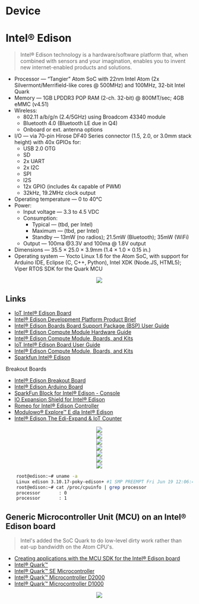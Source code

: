 # Device

# Intel® Edison

> Intel® Edison technology is a hardware/software platform that, when combined with sensors and your imagination, enables you to invent new internet-enabled products and solutions.

- Processor — “Tangier” Atom SoC with 22nm Intel Atom (2x Silvermont/Merrifield-like cores @ 500MHz) and 100MHz, 32-bit Intel Quark
- Memory — 1GB LPDDR3 POP RAM (2-ch. 32-bit) @ 800MT/sec; 4GB eMMC (v4.51)
- Wireless:
  - 802.11 a/b/g/n (2.4/5GHz) using Broadcom 43340 module
  - Bluetooth 4.0 (Bluetooth LE due in Q4)
  - Onboard or ext. antenna options
- I/O — via 70-pin Hirose DF40 Series connector (1.5, 2.0, or 3.0mm stack height) with 40x GPIOs for:
  - USB 2.0 OTG
  - SD
  - 2x UART
  - 2x I2C
  - SPI
  - I2S
  - 12x GPIO (includes 4x capable of PWM)
  - 32kHz, 19.2MHz clock output
- Operating temperature — 0 to 40°C
- Power:
  - Input voltage — 3.3 to 4.5 VDC
  - Consumption:
    - Typical — (tbd, per Intel)
    - Maximum — (tbd, per Intel)
    - Standby — 13mW (no radios); 21.5mW (Bluetooth); 35mW (WiFi)
  - Output — 100ma @3.3V and 100ma @ 1.8V output
- Dimensions — 35.5 × 25.0 × 3.9mm (1.4 × 1.0 × 0.15 in.)
- Operating system — Yocto Linux 1.6 for the Atom SoC, with support for Arduino IDE, Eclipse (C, C++, Python), Intel XDK (Node.JS, HTML5); Viper RTOS SDK for the Quark MCU

<center><img src="https://cdn.sparkfun.com//assets/parts/1/0/0/1/1/SparkFun_Edison_Boards-14.jpg"></center>

## Links

- [IoT Intel® Edison Board](https://software.intel.com/en-us/iot/hardware/edison)
- [Intel® Edison Development Platform Product Brief](http://download.intel.com/support/edison/sb/edison_pb_331179002.pdf)
- [Intel® Edison Boards Board Support Package (BSP) User Guide](http://www.intel.com/support/edison/sb/CS-035278.htm)
- [Intel® Edison Compute Module Hardware Guide](http://download.intel.com/support/edison/sb/edisonmodule_hg_331189004.pdf)
- [Intel® Edison Compute Module, Boards, and Kits](http://www.intel.com/content/www/us/en/do-it-yourself/edison.html)
- [IoT Intel® Edison Board User Guide](https://software.intel.com/en-us/intel-edison-board-user-guide)
- [Intel® Edison Compute Module, Boards, and Kits](https://www-ssl.intel.com/content/www/us/en/do-it-yourself/edison.html#kits)
- [Sparkfun Intel® Edison](https://www.sparkfun.com/categories/272)

Breakout Boards

- [Intel® Edison Breakout Board](http://download.intel.com/support/edison/sb/edisonbreakout_hg_331190006.pdf)
- [Intel® Edison Arduino Board](http://download.intel.com/support/edison/sb/edisonarduino_hg_331191007.pdf)
- [SparkFun Block for Intel® Edison - Console](https://www.sparkfun.com/products/13039)
- [IO Expansion Shield for Intel® Edison](http://www.dfrobot.com/index.php?route=product/product&path=166&product_id=1244#.VlkYuG1ME_M)
- [Romeo for Intel® Edison Controller](http://www.dfrobot.com/index.php?route=product/product&path=166&product_id=1241#.VlkY9G1ME_M)
- [Modulowo® Explore™ E dla Intel® Edison](https://store.modulowo.com/pl/p/Modulowo-Explore-E-dla-Intel-Edison/400)
- [Intel® Edison The Edi-Expand & IoT Counter](https://www.kickstarter.com/projects/tekt/the-iot-counter-supercharging-an-internet-of-numbe)

<center><img src="https://cdn.sparkfun.com//assets/parts/1/0/0/1/1/13025-04.jpg"></center>
<center><img src="https://cdn.sparkfun.com//assets/parts/1/0/1/3/9/13097-06.jpg"></center>
<center><img src="http://image.dfrobot.com/image/cache/data/DFR0338/_DSC0329-900x600.jpg"></center>
<center><img src="http://image.dfrobot.com/image/cache/data/DFR0331/_DSC0299-900x600.jpg"></center>
<center><img src="http://blogs.intel.com/evangelists/files/2015/12/Screen-Shot-2015-12-07-at-11.03.52-AM.png"></center>
<center><img src="https://ksr-ugc.imgix.net/assets/004/134/346/a8475bfaf4df9643ed7379e265b46cb6_original.png?v=1436673178&w=680&fit=max&auto=format&lossless=true&s=3980c7c3d7c307bc1ec5563102826278"></center>
<center><img src="http://modulowo.com/wp-content/uploads/2015/12/DSC_0112_01.jpg"></center>


```sh
    root@edison:~# uname -a
    Linux edison 3.10.17-poky-edison+ #1 SMP PREEMPT Fri Jun 19 12:06:40 CEST 2015 i686 GNU/Linux
    root@edison:~# cat /proc/cpuinfo | grep processor
    processor       : 0
    processor       : 1
```

## Generic Microcontroller Unit (MCU) on an Intel® Edison board

> Intel's added the SoC Quark to do low-level dirty work rather than eat-up bandwidth on the Atom CPU's.

- [Creating applications with the MCU SDK for the Intel® Edison board](https://software.intel.com/en-us/creating-applications-with-mcu-sdk-for-intel-edison-board)
- [Intel® Quark™](https://en.wikipedia.org/wiki/Intel_Quark)
- [Intel® Quark™ SE Microcontroller](http://www.intel.com/content/www/us/en/embedded/products/quark/mcu/se-soc/overview.html)
- [Intel® Quark™ Microcontroller D2000](http://www.intel.com/content/www/us/en/embedded/products/quark/mcu/d2000/overview.html)
- [Intel® Quark™ Microcontroller D1000](http://www.intel.com/content/www/us/en/embedded/products/quark/mcu/d1000/overview.html)

<center><img src="https://software.intel.com/sites/default/files/did_feeds_images/4335AAD2-4104-48BC-8F26-127EB1102AF8/4335AAD2-4104-48BC-8F26-127EB1102AF8-imageId=78a88837-3b20-4f47-9cb5-0e56f795102e.png"></center>